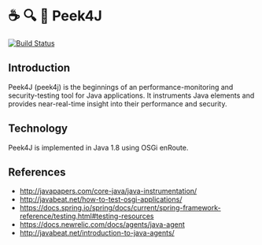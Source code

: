 # :coffee: :mag: :eyes: Peek4J

[![Build Status](https://travis-ci.org/cccontivock/peek4j.svg?branch=master)](https://travis-ci.org/cccontivock/peek4j)

## Introduction

Peek4J (peek4j) is the beginnings of an performance-monitoring
and security-testing tool for Java applications.
It instruments Java elements and provides near-real-time insight
into their performance and security.

## Technology

Peek4J is implemented in Java 1.8 using OSGi enRoute.

## References

* http://javapapers.com/core-java/java-instrumentation/
* http://javabeat.net/how-to-test-osgi-applications/
* https://docs.spring.io/spring/docs/current/spring-framework-reference/testing.html#testing-resources
* https://docs.newrelic.com/docs/agents/java-agent
* http://javabeat.net/introduction-to-java-agents/
